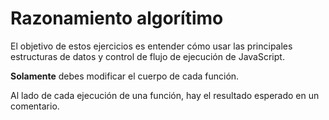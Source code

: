 # Razonamiento algorítimo 

El objetivo de estos ejercicios es entender cómo usar las principales estructuras de datos y control de flujo de ejecución de JavaScript.

**Solamente** debes modificar el cuerpo de cada función.

Al lado de cada ejecución de una función, hay el resultado esperado en un comentario.